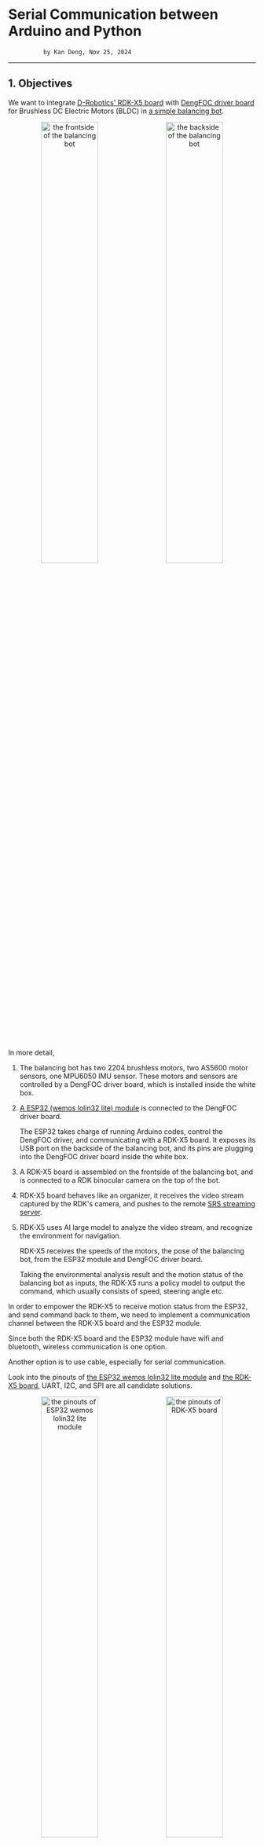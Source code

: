 # Serial Communication between Arduino and Python

              by Kan Deng, Nov 25, 2024

-------------------

## 1. Objectives

We want to integrate [D-Robotics' RDK-X5 board](https://developer.d-robotics.cc/rdk_doc/Quick_start/hardware_introduction/rdk_x5) 
with [DengFOC driver board](https://github.com/ToanTech/Deng-s-foc-controller) for Brushless DC Electric Motors (BLDC) 
in [a simple balancing bot](https://github.com/ToanTech/Balance_Bot_DengFOC). 

   <p align="center">
     <img alt="the frontside of the balancing bot" src="./S06E02_src/balancing_bot_frontside.jpg" width="48%">
     &nbsp;  
     <img alt="the backside of the balancing bot" src="./S06E02_src/balancing_bot_backside.jpg" width="48%">
   </p>

In more detail, 

1. The balancing bot has two 2204 brushless motors, two AS5600 motor sensors, one MPU6050 IMU sensor.
   These motors and sensors are controlled by a DengFOC driver board, which is installed inside the white box.

3. [A ESP32 (wemos lolin32 lite) module](https://mischianti.org/esp32-wemos-lolin32-lite-high-resolution-pinout-and-specs/) is connected to the DengFOC driver board.

    The ESP32 takes charge of running Arduino codes, control the DengFOC driver, and communicating with a RDK-X5 board.
    It exposes its USB port on the backside of the balancing bot, and its pins are plugging into the DengFOC driver board inside the white box. 

4. A RDK-X5 board is assembled on the frontside of the balancing bot, and is connected to a RDK binocular camera on the top of the bot. 

5. RDK-X5 board behaves like an organizer, it receives the video stream captured by the RDK's camera,
   and pushes to the remote [SRS streaming server](https://ossrs.io/lts/en-us/docs/v6/doc/getting-started).

6. RDK-X5 uses AI large model to analyze the video stream, and recognize the environment for navigation.

   RDK-X5 receives the speeds of the motors, the pose of the balancing bot, from the ESP32 module and DengFOC driver board.
   
   Taking the environmental analysis result and the motion status of the balancing bot as inputs,
   the RDK-X5 runs a policy model to output the command, which usually consists of speed, steering angle etc. 

In order to empower the RDK-X5 to receive motion status from the ESP32, and send command back to them, 
we need to implement a communication channel between the RDK-X5 board and the ESP32 module. 

Since both the RDK-X5 board and the ESP32 module have wifi and bluetooth, wireless communication is one option. 

Another option is to use cable, especially for serial communication. 

Look into the pinouts of [the ESP32 wemos lolin32 lite module](https://mischianti.org/esp32-wemos-lolin32-lite-high-resolution-pinout-and-specs/) and [the RDK-X5 board](https://archive.d-robotics.cc/downloads/hardware/rdk_x5/RDK_X5_Product_Brief_V1.0.pdf), UART, I2C, and SPI are all candidate solutions. 

   <p align="center">
     <img alt="the pinouts of ESP32 wemos lolin32 lite module" src="./S06E02_src/ESP32-WeMos-LOLIN32-Lite-pinout-mischianti.png" width="48%">
     &nbsp;  
     <img alt="the pinouts of RDK-X5 board" src="./S06E02_src/RDK-X5-pinout.png" width="48%">
   </p>

In this article, we implemented UART serial communication, sending and receiving JSON messages. 


&nbsp;
## 2. Hardware assembly

Take a look inside the balancing bot, where the DengFOC driver board is installed. 
The DengFOC driver board is used as a shield of the ESP32 module, 
so that all the pins of ESP32 module are plugged into DengFOC driver board, and not available for other usage. 

   <p align="center">
     <img alt="the DengFOC driver board inside the white box" src="./S06E02_src/DengFOC_inside.jpg" width="48%">
     &nbsp;  
     <img alt="the pins of DengFOC driver are used for ESP32 shield" src="./S06E02_src/DengFOC_pins.jpg" width="48%">
   </p>

Now that we cannot connect the RDK-X5 board to ESP32 module, how about connecting RDK-X5 to the DengFOC driver board? 
The DengFOC driver board has a few pins for external communication, 
but they are used for [the I2C connection for the AS5600 motor sensors](https://github.com/ToanTech/Balance_Bot_DengFOC). 
Therefore, it is not feasible to connect the RDK-X5 board to DengFOC driver board. 

   <p align="center">
     <img alt="the DengFOC driver board's pins for the I2C with the AS5600 motor sensors" src="./S06E02_src/DengFOC_driver_board.png" width="50%">
   </p>

If we want to use cable to connect the RDK-X5 board to the ESP32 module, 
and don't want to change the hardware structure of the balancing bot, the only candidate solution is to use USB cable. 

However, since there is only one USB port in the ESP32 module, it must be the `/dev/ttyUSB0`, 
which is usually reserved for testing purpose. 
What will happen if we use `/dev/ttyUSB0` for the serial communication, for production? 

&nbsp;
## 3. Source code

Suppose we use a USB cable to connect the RDK-X5 board with the ESP32 module, how can we send and receive JSON messages between them?

### 3.1 Related work

1. An engineer of the D-Robotics, the manufacturer of the RDK-X5 board,
   wrote [a blog on the serial communication between RDK-X3 and ESP32 module](https://blog.csdn.net/SA2672873269/article/details/136834623).

   He used RDK-X3's pin 8 and pin 10 for UART serial communication, corresponding to `/dev/ttyS3`.
   Although he successfully sent and received bytes between the RDK-X3 board and the ESP32 module,
   he didn't parse the bytes into data structures like `str` and `dict` etc.

2. There is [a popular tutorial on how to parse the bytes of serial communication](https://forum.arduino.cc/t/serial-input-basics-updated/382007).
   However, it is quite time-consuming to implement a serial communication parser from scratch.

3. [`SerialTransfer`](https://github.com/PowerBroker2/SerialTransfer) and [`pySerialTransfer`](https://github.com/PowerBroker2/pySerialTransfer) is sibling open projects
   to provide parsers for the serial communication on both Arduino side and python side.

   The libraries support multiple serial communcation, including UART, I2C and SPI.

   The libraries work quite well to send and receive simple messages, like float and string. But they doesn't behave correctly when exchanging JSON messages. 

4. [`ArduinoJson`](https://github.com/bblanchon/ArduinoJson) is an open source project,
   to provide powerful and easy-to-use library for JSON serialization and deserialization on Arduino board.

   One solution to work around the pitfall of `SerialTransfer`,
   is to use `ArduinoJson` to serialize JSON into string before sending message,
   and use `ArduinoJson` again to deserialize string into JSON when receiving message.
   

### 3.2 Source code

We upload our source codes to this repo, which consist of 2 tiers, 
one for Arduino running on ESP32 module, 
the other for Python which will run on RDK-X5 board, but for testing purpose, it runs in a ubuntu computer temporarily. 

#### 1. [The arduino tier](./S06E02_src/arduino_tier)

There are 3 sketches on the arduino tier.

1. `arduino_tier/arduino_tier.ino` is for the gateway, which runs the serial communication.

2. `arduino_tier/balancing_bot.h` and `arduino_tier/balancing_bot.cpp` for the control of the balancing bot, to make it moving and keep balanced. 

In the loop of `arduino_tier.ino`, 

1. First it checks if there is any JSON message from the python tier, by calling `receive_json()`. 

2. Once receiving the JSON message, it sends it back to the python tier like echoing, by calling `send_json(cmd)`. 

3. The arduino sketch collects the motion status of the balancing bot, including the 2 motor speeds, and the roll/pitch/yaw angles of the bot body, by calling `get_observation()`. 

4. It sends part of the observations to the python tier, by calling `send_json(obs)`.

5. After then, the arduino sketch makes decision of the next action by calling `policy(obs, cmd)`, and take step to control the motion of the bot by `step(action)`. 

6. The arduino code also writes some log information into the serial, using `Serial.printf(...)`. 

~~~
void loop() {
  // put your main code here, to run repeatedly:

  // remote command is received by the upper_tier from the remote server.
  JsonDocument cmd = receive_json();
  send_json(cmd);

  JsonDocument obs = blc_bot.get_observation();
  send_json(obs);
  JsonDocument action = blc_bot.policy(obs, cmd);

  /*
  Serial.printf("pitch_angle: %f, motor0_velocity: %f, motor1_velocity: %f, motor0_target: %f, motor1_target: %f \n", 
    obs["pitch_angle"], obs["motor0_velocity"], obs["motor1_velocity"], action["motor0_target"], action["motor1_target"]
  );
  */
  Serial.printf("%f %f %f %f %f\n", 
    obs["pitch_angle"], obs["motor0_velocity"], obs["motor1_velocity"], action["motor0_target"], action["motor1_target"]
  );
  blc_bot.step(action);
  // delay(500);
}
~~~

&nbsp;
#### 2. [The RDK tier](./S06E02_src/rdk_tier)

So far there is only 1 python script [`serial_channel.py`](./S06E02_src/rdk_tier/serial_channel.py). 
In the future, there will be more scripts added to the RDK tier. 

1. In the loop, the python script sends a JSON message to the arduino tier, by calling `send_json(send_data)`.

   To distinct the different loop, `cnt` increases 1 for every loop, `throttle` increases 0.11, and `steer` increases 0.22.  

2. Also in the loop, the python script receives the JSON messages from the arduino tier, by calling `receive_json()`.

   Notice that, since the arduino sketch sends two kinds of messages, one for `send_json(cmd)`, the other for `send_json(obs)`,
   the python script receives these two kinds of messages, in an interleaved manner. 
   
~~~
def testrun_serial():
    channel = SerialChannel()

    cnt = 0
    send_data = {
        "cnt": cnt, 
        "throttle": 0.11,
        "steer": 0.22
    }
    status = channel.send_json(send_data)

    while True:
        print(f"[{cnt}]")
        receive_data = channel.receive_json()
   
        if "ERROR" in receive_data:
            ...
        else:
            print(f"receive_data: {receive_data}")
        
        send_data["cnt"] = cnt
        send_data["throttle"] = send_data["throttle"] + 0.01
        send_data["steer"] = send_data["steer"] + 0.01

        channel.send_json(send_data)
        print(f"sendStr = '{send_data}' \n ")

        cnt += 1
~~~



&nbsp;
## 4. Run and results

1. In a computer, we startup an Arduino IDE, opening the arduino-tier's sketches.

   And then using a USB cable, connect the computer to the ESP32 module,
   load the arduino sketches, from the Arduino IDE to the ESP32 module installed on the balancing bot.

2. Push the button on the balancing bot, to start the DengFOC driver board and also the motors etc.

3. In the computer, open a CLI terminal, and run the python script,

   ~~~
   $ python3 serial_channel.py
   ~~~

Following image is a screen snapshot of the CLI terminal, displaying the running result of `serial_channel.py`. 

   <p align="center">
     <img alt="the running result of the python tier" src="./S06E02_src/python_tier_running_result.png" width="50%">
   </p>

The indices in the square brackets are the number of loops. 

It receives two kinds of messages from the arduino tier, one for command echo, the other for observation. 
This behavior is the correct one as expected. For example, 

~~~
...
[3980]
receive_data: {'pitch_angle': 29.80859, 'motor0_velocity': 0, 'motor1_velocity': 0}
sendStr = '{'cnt': 3980, 'throttle': 39.92000000000063, 'steer': 40.030000000000605}' 
...
[3988]
receive_data: {'cnt': 3980, 'throttle': 39.92, 'steer': 40.03}
sendStr = '{'cnt': 3988, 'throttle': 40.00000000000061, 'steer': 40.11000000000059}' 
...
~~~

Click the following image to view the video of the balancing bot. 

Obviously, the balancing bot didn't run smoothly, and it could keep balanced when running on ground. 

This unexpected behavior is caused by the two `send_json()` in the arduino sketch.
If deleting those `send_json()`, the balancing bot will be capable of moving straight on ground and keep balanced. 

This means that we cannot the USB port, as the serial communication channel between the RDK board and the ESP32 module. 

Therefore, we will change the hardware structure of the simple balancing bot, to empower it with RDK board and various peripheral like camera, to be capable of doing more complex tasks. 

   [![The balancing bot doesn't run smoothly because its USB port is occupied](https://img.youtube.com/vi/_8OrdSzhsWY/hqdefault.jpg)](https://www.youtube.com/watch?v=_8OrdSzhsWY)
   
